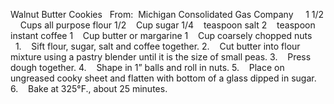 Walnut Butter Cookies
 
From:  Michigan Consolidated Gas Company
 
 
1 1/2     Cups all purpose flour
1/2    Cup sugar
1/4    teaspoon salt
2    teaspoon instant coffee
1    Cup butter or margarine
1    Cup coarsely chopped nuts
 
 
 
1.    Sift flour, sugar, salt and coffee together.
2.    Cut butter into flour mixture using a pastry blender until it is the size of small peas.
3.    Press dough together.
4.    Shape in 1” balls and roll in nuts.
5.    Place on ungreased cooky sheet and flatten with bottom of a glass dipped in sugar.
6.    Bake at 325°F., about 25 minutes.
 
